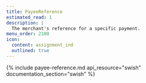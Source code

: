 ```yaml
---
title: PayeeReference
estimated_read: 1
description: |
  The merchant's reference for a specific payment.
menu_order: 2100
icon:
  content: assignment_ind
  outlined: true
---
```


{% include payee-reference.md api_resource="swish" documentation_section="swish"
%}
